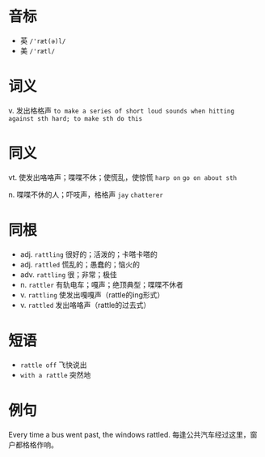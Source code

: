 # 音标

- 英 `/'ræt(ə)l/`
- 美 `/'rætl/`

# 词义

v. 发出格格声
`to make a series of short loud sounds when hitting against sth hard; to make sth do this`

# 同义

vt. 使发出咯咯声；喋喋不休；使慌乱，使惊慌
`harp on` `go on about sth`

n. 喋喋不休的人；吓吱声，格格声
`jay` `chatterer`

# 同根

- adj. `rattling` 很好的；活泼的；卡嗒卡嗒的
- adj. `rattled` 慌乱的；愚蠢的；恼火的
- adv. `rattling` 很；非常；极佳
- n. `rattler` 有轨电车；嘎声；绝顶典型；喋喋不休者
- v. `rattling` 使发出嘎嘎声（rattle的ing形式）
- v. `rattled` 发出咯咯声（rattle的过去式）

# 短语

- `rattle off` 飞快说出
- `with a rattle` 突然地

# 例句

Every time a bus went past, the windows rattled.
每逢公共汽车经过这里，窗户都格格作响。


